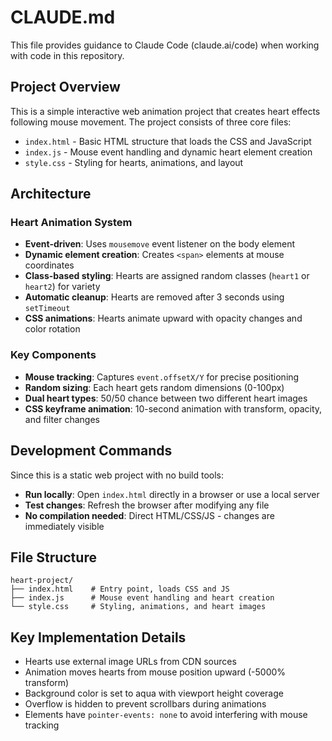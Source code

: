 # CLAUDE.md

This file provides guidance to Claude Code (claude.ai/code) when working with code in this repository.

## Project Overview

This is a simple interactive web animation project that creates heart effects following mouse movement. The project consists of three core files:

- `index.html` - Basic HTML structure that loads the CSS and JavaScript
- `index.js` - Mouse event handling and dynamic heart element creation
- `style.css` - Styling for hearts, animations, and layout

## Architecture

### Heart Animation System
- **Event-driven**: Uses `mousemove` event listener on the body element
- **Dynamic element creation**: Creates `<span>` elements at mouse coordinates
- **Class-based styling**: Hearts are assigned random classes (`heart1` or `heart2`) for variety
- **Automatic cleanup**: Hearts are removed after 3 seconds using `setTimeout`
- **CSS animations**: Hearts animate upward with opacity changes and color rotation

### Key Components
- **Mouse tracking**: Captures `event.offsetX/Y` for precise positioning
- **Random sizing**: Each heart gets random dimensions (0-100px)
- **Dual heart types**: 50/50 chance between two different heart images
- **CSS keyframe animation**: 10-second animation with transform, opacity, and filter changes

## Development Commands

Since this is a static web project with no build tools:

- **Run locally**: Open `index.html` directly in a browser or use a local server
- **Test changes**: Refresh the browser after modifying any file
- **No compilation needed**: Direct HTML/CSS/JS - changes are immediately visible

## File Structure

```
heart-project/
├── index.html    # Entry point, loads CSS and JS
├── index.js      # Mouse event handling and heart creation
└── style.css     # Styling, animations, and heart images
```

## Key Implementation Details

- Hearts use external image URLs from CDN sources
- Animation moves hearts from mouse position upward (-5000% transform)
- Background color is set to aqua with viewport height coverage
- Overflow is hidden to prevent scrollbars during animations
- Elements have `pointer-events: none` to avoid interfering with mouse tracking